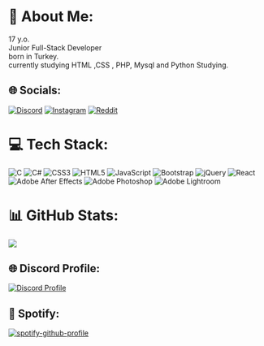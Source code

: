 # 💫 About Me:
17 y.o.<br>Junior Full-Stack Developer<br>born in Turkey.<br>currently studying HTML ,CSS , PHP, Mysql and Python Studying.


## 🌐 Socials:
[![Discord](https://img.shields.io/badge/Discord-%237289DA.svg?logo=discord&logoColor=white)](https://discord.gg/https://discord.gg/vPhkSBRMx9) [![Instagram](https://img.shields.io/badge/Instagram-%23E4405F.svg?logo=Instagram&logoColor=white)](https://instagram.com/erolgblk_)  [![Reddit](https://img.shields.io/badge/Reddit-%23FF4500.svg?logo=Reddit&logoColor=white)](https://reddit.com/user/Frounzy)

# 💻 Tech Stack:
![C](https://img.shields.io/badge/c-%2300599C.svg?style=for-the-badge&logo=c&logoColor=white) ![C#](https://img.shields.io/badge/c%23-%23239120.svg?style=for-the-badge&logo=csharp&logoColor=white) ![CSS3](https://img.shields.io/badge/css3-%231572B6.svg?style=for-the-badge&logo=css3&logoColor=white) ![HTML5](https://img.shields.io/badge/html5-%23E34F26.svg?style=for-the-badge&logo=html5&logoColor=white) ![JavaScript](https://img.shields.io/badge/javascript-%23323330.svg?style=for-the-badge&logo=javascript&logoColor=%23F7DF1E) ![Bootstrap](https://img.shields.io/badge/bootstrap-%238511FA.svg?style=for-the-badge&logo=bootstrap&logoColor=white) ![jQuery](https://img.shields.io/badge/jquery-%230769AD.svg?style=for-the-badge&logo=jquery&logoColor=white)  ![React](https://img.shields.io/badge/react-%2320232a.svg?style=for-the-badge&logo=react&logoColor=%2361DAFB) ![Adobe After Effects](https://img.shields.io/badge/Adobe%20After%20Effects-9999FF.svg?style=for-the-badge&logo=Adobe%20After%20Effects&logoColor=white) ![Adobe Photoshop](https://img.shields.io/badge/adobe%20photoshop-%2331A8FF.svg?style=for-the-badge&logo=adobe%20photoshop&logoColor=white) ![Adobe Lightroom](https://img.shields.io/badge/Adobe%20Lightroom-31A8FF.svg?style=for-the-badge&logo=Adobe%20Lightroom&logoColor=white)
# 📊 GitHub Stats:
![](https://github-readme-stats.vercel.app/api/top-langs/?username=CodeErol&theme=dark&hide_border=false&include_all_commits=false&count_private=false&layout=compact)

## 🌐 Discord Profile:
[![Discord Profile](https://lanyard-profile-readme.vercel.app/api/1134866458787184640?theme=dark&bg=272727)](https://discord.com/users/1134866458787184640)

## 💫 Spotify:
[![spotify-github-profile](https://spotify-github-profile.vercel.app/api/view?uid=31g4slw3ipfgm5og6zlui3j5fyky&cover_image=true&theme=default&show_offline=false&background_color=000000&interchange=false&bar_color=09ff00&bar_color_cover=true)](https://spotify-github-profile.vercel.app/api/view?uid=31g4slw3ipfgm5og6zlui3j5fyky&redirect=true)
